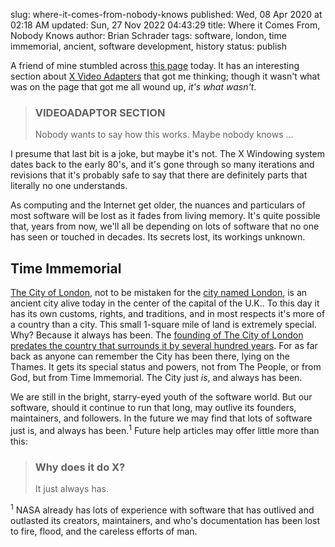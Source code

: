 slug: where-it-comes-from-nobody-knows
published: Wed, 08 Apr 2020 at 02:18 AM
updated: Sun, 27 Nov 2022 04:43:29 
title: Where it Comes From, Nobody Knows
author: Brian Schrader
tags: software, london, time immemorial, ancient, software development, history
status: publish

A friend of mine stumbled across [this page][1] today. It has an interesting section about [X Video Adapters][2] that got me thinking; though it wasn't what was on the page that got me all wound up, *it's what wasn't*.

> ### VIDEOADAPTOR SECTION
> Nobody wants to say how this works. Maybe nobody knows ...

I presume that last bit is a joke, but maybe it's not. The X Windowing system dates back to the early 80's, and it's gone through so many iterations and revisions that it's probably safe to say that there are definitely parts that literally no one understands.

As computing and the Internet get older, the nuances and particulars of most software will be lost as it fades from living memory. It's quite possible that, years from now, we'll all be depending on lots of software that no one has seen or touched in decades. Its secrets lost, its workings unknown.


## Time Immemorial

[The City of London][3], not to be mistaken for the [city named London][4], is an ancient city alive today in the center of the capital of the U.K.. To this day it has its own customs, rights, and traditions, and in most respects it's more of a country than a city. This small 1-square mile of land is extremely special. Why? Because it always has been. The [founding of The City of London predates the country that surrounds it by several hundred years][5]. For as far back as anyone can remember the City has been there, lying on the Thames. It gets its special status and powers, not from The People, or from God, but from Time Immemorial. The City just *is*, and always has been.

We are still in the bright, starry-eyed youth of the software world. But our software, should it continue to run that long, may outlive its founders, maintainers, and followers. In the future we may find that lots of software just is, and always has been.<sup>1</sup> Future help articles may offer little more than this:

> ### Why does it do X?
> It just always has.

<div class="footnote">
<sup>1</sup> NASA already has lots of experience with software that has outlived and outlasted its creators, maintainers, and who's documentation has been lost to fire, flood, and the careless efforts of man.
</div>

[1]: https://www.x.org/releases/current/doc/man/man5/xorg.conf.5.xhtml
[2]: https://www.x.org/releases/current/doc/man/man5/xorg.conf.5.xhtml#heading11
[3]: https://en.wikipedia.org/wiki/City_of_London
[4]: https://en.wikipedia.org/wiki/England
[5]: https://www.cgpgrey.com/blog/the-secret-city-of-london.html
